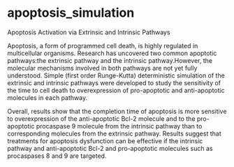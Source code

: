 # apoptosis_simulation
Apoptosis Activation via Extrinsic and Intrinsic Pathways

Apoptosis, a form of programmed cell death, is  highly regulated in multicellular organisms. Research has uncovered two common apoptotic pathways:the extrinsic pathway and the intrinsic pathway.However, the molecular mechanisms involved in both pathways are not yet fully understood. Simple (first order Runge-Kutta) deterministic simulation of the extrinsic and intrinsic pathways were developed to study the sensitivity of the time to cell death to overexpression of pro-apoptotic and anti-apoptotic molecules in each pathway. 

Overall, results show that the completion time of apoptosis is more sensitive to overexpression of the anti-apoptotic Bcl-2 molecule and to the pro-apoptotic procaspase 9 molecule from the intrinsic pathway than to corresponding molecules from the extrinsic pathway. Results suggest that treatments for apoptosis dysfunction can be effective if the intrinsic pathway and anti-apoptotic Bcl-2 and pro-apoptotic molecules such as procaspases 8 and 9 are targeted.
